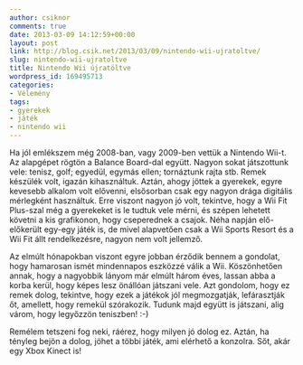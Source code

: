 ```yaml
---
author: csiknor
comments: true
date: 2013-03-09 14:12:59+00:00
layout: post
link: http://blog.csik.net/2013/03/09/nintendo-wii-ujratoltve/
slug: nintendo-wii-ujratoltve
title: Nintendo Wii újratöltve
wordpress_id: 169495713
categories:
- Vélemény
tags:
- gyerekek
- játék
- nintendo wii
---
```


Ha jól emlékszem még 2008-ban, vagy 2009-ben vettük a Nintendo Wii-t. Az alapgépet rögtön a Balance Board-dal együtt. Nagyon sokat játszottunk vele: tenisz, golf; egyedül, egymás ellen; tornáztunk rajta stb. Remek készülék volt, igazán kihasználtuk. Aztán, ahogy jöttek a gyerekek, egyre kevesebb alkalom volt elővenni, elsősorban csak egy nagyon drága digitális mérlegként használtuk. Erre viszont nagyon jó volt, tekintve, hogy a Wii Fit Plus-szal még a gyerekeket is le tudtuk vele mérni, és szépen lehetett követni a kis grafikonon, hogy cseperednek a csajok. Néha napján elő-előkerült egy-egy játék is, de mivel alapvetően csak a Wii Sports Resort és a Wii Fit állt rendelkezésre, nagyon nem volt jellemző.

Az elmúlt hónapokban viszont egyre jobban érződik bennem a gondolat, hogy hamarosan ismét mindennapos eszközzé válik a Wii. Köszönhetően annak, hogy a nagyobbik lányom már elmúlt három éves, lassan abba a korba kerül, hogy képes lesz önállóan játszani vele. Azt gondolom, hogy ez remek dolog, tekintve, hogy ezek a játékok jól megmozgatják, lefárasztják őt, amellett, hogy remekül szórakozik. Tudunk majd együtt is játszani, alig várom, hogy legyőzzön teniszben! :-)

Remélem tetszeni fog neki, ráérez, hogy milyen jó dolog ez. Aztán, ha tényleg bejön a dolog, jöhet a többi játék, ami elérhető a konzolra. Sőt, akár egy Xbox Kinect is!
